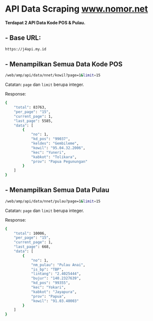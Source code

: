 # API Data Scraping www.nomor.net
#### Terdapat 2 API Data Kode POS & Pulau.
## - Base URL:
```bash
https://j4api.my.id
```
## - Menampilkan Semua Data Kode POS

```bash
/web/amp/api/data/nnet/kowil?page=1&limit=15
```
Catatan: ```page``` dan ```limit``` berupa integer.

Response: 
```bash
{
    "total": 83763,
    "per_page": "15",
    "current_page": 1,
    "last_page": 5585,
    "data": [
        {
            "no": 1,
            "kd_pos": "99037",
            "keldes": "Gembileme",
            "kowil": "95.04.32.2006",
            "kec": "Yuneri",
            "kabkot": "Tolikara",
            "prov": "Papua Pegunungan"
        }
    ]
}
```
## - Menampilkan Semua Data Pulau

```bash
/web/amp/api/data/nnet/pulau?page=1&limit=15
```
Catatan: ```page``` dan ```limit``` berupa integer.

Response: 
```bash
{
    "total": 10006,
    "per_page": "15",
    "current_page": 1,
    "last_page": 668,
    "data": [
        {
            "no": 1,
            "nm_pulau": "Pulau Anai",
            "is_bp": "TBP",
            "lintang": "2.4025444",
            "bujur": "140.2327639",
            "kd_pos": "99355",
            "kec": "Yokari",
            "kabkot": "Jayapura",
            "prov": "Papua",
            "kowil": "91.03.40003"
        }
    ]
}
```
